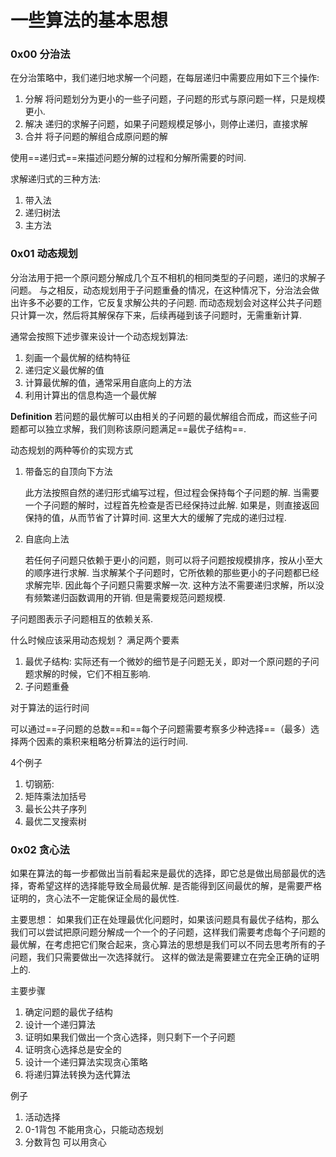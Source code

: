 # 一些算法的基本思想



### 0x00 分治法

在分治策略中，我们递归地求解一个问题，在每层递归中需要应用如下三个操作:

1. 分解 将问题划分为更小的一些子问题，子问题的形式与原问题一样，只是规模更小.
2. 解决 递归的求解子问题，如果子问题规模足够小，则停止递归，直接求解
3. 合并 将子问题的解组合成原问题的解



使用==递归式==来描述问题分解的过程和分解所需要的时间.

求解递归式的三种方法:

1. 带入法
2. 递归树法
3. 主方法 



### 0x01 动态规划

分治法用于把一个原问题分解成几个互不相机的相同类型的子问题，递归的求解子问题。 与之相反，动态规划用于子问题重叠的情况，在这种情况下，分治法会做出许多不必要的工作，它反复求解公共的子问题. 而动态规划会对这样公共子问题只计算一次，然后将其解保存下来，后续再碰到该子问题时，无需重新计算.



通常会按照下述步骤来设计一个动态规划算法:

1. 刻画一个最优解的结构特征
2. 递归定义最优解的值
3. 计算最优解的值，通常采用自底向上的方法
4. 利用计算出的信息构造一个最优解



**Definition** 若问题的最优解可以由相关的子问题的最优解组合而成，而这些子问题都可以独立求解，我们则称该原问题满足==最优子结构==.



动态规划的两种等价的实现方式

1. 带备忘的自顶向下方法   

   此方法按照自然的递归形式编写过程，但过程会保持每个子问题的解. 当需要一个子问题的解时，过程首先检查是否已经保持过此解. 如果是，则直接返回保持的值，从而节省了计算时间.   这里大大的缓解了完成的递归过程. 

2. 自底向上法

   若任何子问题只依赖于更小的问题，则可以将子问题按规模排序，按从小至大的顺序进行求解.  当求解某个子问题时，它所依赖的那些更小的子问题都已经求解完毕.  因此每个子问题只需要求解一次.  这种方法不需要递归求解，所以没有频繁递归函数调用的开销.  但是需要规范问题规模. 



子问题图表示子问题相互的依赖关系. 



什么时候应该采用动态规划？ 满足两个要素

1. 最优子结构: 实际还有一个微妙的细节是子问题无关，即对一个原问题的子问题求解的时候，它们不相互影响. 
2. 子问题重叠 



 

对于算法的运行时间

可以通过==子问题的总数==和==每个子问题需要考察多少种选择==（最多）选择两个因素的乘积来粗略分析算法的运行时间. 



4个例子

1. 切钢筋: 
2. 矩阵乘法加括号
3. 最长公共子序列
4. 最优二叉搜索树



### 0x02 贪心法

如果在算法的每一步都做出当前看起来是最优的选择，即它总是做出局部最优的选择，寄希望这样的选择能导致全局最优解.  是否能得到区间最优的解，是需要严格证明的，贪心法不一定能保证全局的最优性.  



主要思想： 如果我们正在处理最优化问题时，如果该问题具有最优子结构，那么我们可以尝试把原问题分解成一个一个的子问题，这样我们需要考虑每个子问题的最优解，在考虑把它们聚合起来，贪心算法的思想是我们可以不同去思考所有的子问题，我们只需要做出一次选择就行。 这样的做法是需要建立在完全正确的证明上的. 

主要步骤

1. 确定问题的最优子结构
2. 设计一个递归算法
3. 证明如果我们做出一个贪心选择，则只剩下一个子问题
4. 证明贪心选择总是安全的
5. 设计一个递归算法实现贪心策略
6. 将递归算法转换为迭代算法



例子

1. 活动选择
2. 0-1背包 不能用贪心，只能动态规划
3. 分数背包 可以用贪心



